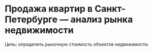# Продажа квартир в Санкт-Петербурге — анализ рынка недвижимости

Цель: определить рыночную стоимость объектов недвижимости.

